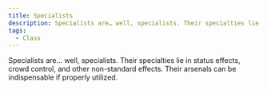 ```yaml
---
title: Specialists
description: Specialists are… well, specialists. Their specialties lie in status effects, crowd control, and other "special" effects.
tags:
  - Class
---
```

Specialists are… well, specialists. Their specialties lie in status effects, crowd control, and other non-standard effects. Their arsenals can be indispensable if properly utilized.

